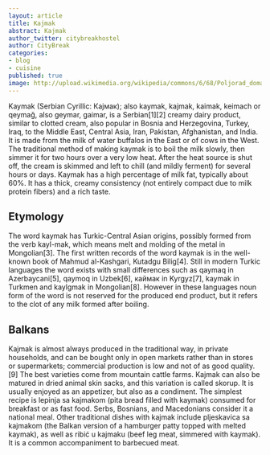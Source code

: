 ```yaml
---
layout: article
title: Kajmak
abstract: Kajmak
author_twitter: citybreakhostel
author: CityBreak
categories:
- blog
- cuisine
published: true
image: http://upload.wikimedia.org/wikipedia/commons/6/68/Poljorad_domaci_kajmak.jpg
---
```



Kaymak (Serbian Cyrillic: Кајмак); also kaymak, kajmak, kaimak, keimach or qeymağ, also geymar, gaimar, is a Serbian[1][2] creamy dairy product, similar to clotted cream, also popular in Bosnia and Herzegovina, Turkey, Iraq, to the Middle East, Central Asia, Iran, Pakistan, Afghanistan, and India. It is made from the milk of water buffalos in the East or of cows in the West.
The traditional method of making kaymak is to boil the milk slowly, then simmer it for two hours over a very low heat. After the heat source is shut off, the cream is skimmed and left to chill (and mildly ferment) for several hours or days. Kaymak has a high percentage of milk fat, typically about 60%. It has a thick, creamy consistency (not entirely compact due to milk protein fibers) and a rich taste.


## Etymology

The word kaymak has Turkic-Central Asian origins, possibly formed from the verb kayl-mak, which means melt and molding of the metal in Mongolian[3]. The first written records of the word kaymak is in the well-known book of Mahmud al-Kashgari, Kutadgu Bilig[4]. Still in modern Turkic languages the word exists with small differences such as qaymaq in Azerbaycani[5], qaymoq in Uzbek[6], каймак in Kyrgyz[7], kaymak in Turkmen and kaylgmak in Mongolian[8]. However in these languages noun form of the word is not reserved for the produced end product, but it refers to the clot of any milk formed after boiling.

## Balkans

Kajmak is almost always produced in the traditional way, in private households, and can be bought only in open markets rather than in stores or supermarkets; commercial production is low and not of as good quality.[9] The best varieties come from mountain cattle farms. Kajmak can also be matured in dried animal skin sacks, and this variation is called skorup.
It is usually enjoyed as an appetizer, but also as a condiment. The simplest recipe is lepinja sa kajmakom (pita bread filled with kaymak) consumed for breakfast or as fast food. Serbs, Bosnians, and Macedonians consider it a national meal. Other traditional dishes with kajmak include pljeskavica sa kajmakom (the Balkan version of a hamburger patty topped with melted kaymak), as well as ribić u kajmaku (beef leg meat, simmered with kaymak). It is a common accompaniment to barbecued meat.